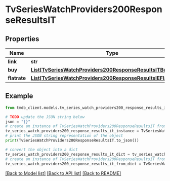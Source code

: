 # TvSeriesWatchProviders200ResponseResultsIT


## Properties

Name | Type | Description | Notes
------------ | ------------- | ------------- | -------------
**link** | **str** |  | [optional] 
**buy** | [**List[TvSeriesWatchProviders200ResponseResultsITBuyInner]**](TvSeriesWatchProviders200ResponseResultsITBuyInner.md) |  | [optional] 
**flatrate** | [**List[TvSeriesWatchProviders200ResponseResultsIEFlatrateInner]**](TvSeriesWatchProviders200ResponseResultsIEFlatrateInner.md) |  | [optional] 

## Example

```python
from tmdb_client.models.tv_series_watch_providers200_response_results_it import TvSeriesWatchProviders200ResponseResultsIT

# TODO update the JSON string below
json = "{}"
# create an instance of TvSeriesWatchProviders200ResponseResultsIT from a JSON string
tv_series_watch_providers200_response_results_it_instance = TvSeriesWatchProviders200ResponseResultsIT.from_json(json)
# print the JSON string representation of the object
print(TvSeriesWatchProviders200ResponseResultsIT.to_json())

# convert the object into a dict
tv_series_watch_providers200_response_results_it_dict = tv_series_watch_providers200_response_results_it_instance.to_dict()
# create an instance of TvSeriesWatchProviders200ResponseResultsIT from a dict
tv_series_watch_providers200_response_results_it_from_dict = TvSeriesWatchProviders200ResponseResultsIT.from_dict(tv_series_watch_providers200_response_results_it_dict)
```
[[Back to Model list]](../README.md#documentation-for-models) [[Back to API list]](../README.md#documentation-for-api-endpoints) [[Back to README]](../README.md)


